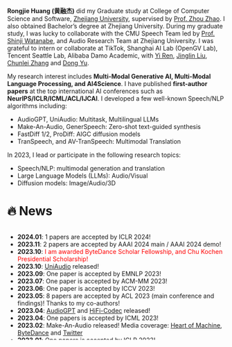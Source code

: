 **Rongjie Huang (黄融杰)** did my Graduate study at College of Computer Science and Software, [Zhejiang University](https://www.zju.edu.cn/english/), supervised by [Prof. Zhou Zhao](https://person.zju.edu.cn/zhaozhou). I also obtained Bachelor’s degree at Zhejiang University. During my graduate study, I was lucky to collaborate with the CMU Speech Team led by [Prof. Shinji Watanabe](https://scholar.google.com/citations?user=U5xRA6QAAAAJ), and Audio Research Team at Zhejiang University. I was grateful to intern or collaborate at TikTok, Shanghai AI Lab (OpenGV Lab), Tencent Seattle Lab, Alibaba Damo Academic, with [Yi Ren](https://github.com/RayeRen), [Jinglin Liu](https://github.com/MoonInTheRiver), [Chunlei Zhang](https://scholar.google.com/citations?user=NCKZGb0AAAAJ) and [Dong Yu](https://scholar.google.com/citations?user=tMY31_gAAAAJ).

My research interest includes **Multi-Modal Generative AI, Multi-Modal Language Processing, and AI4Science**. I have published **first-author papers** at the top international AI conferences such as **NeurIPS/ICLR/ICML/ACL/IJCAI**. I developed a few well-known Speech/NLP algorithms including:
- AudioGPT, UniAudio: Multitask, Multilingual LLMs
- Make-An-Audio, GenerSpeech: Zero-shot text-guided synthesis
- FastDiff 1/2, ProDiff: AIGC diffusion models
- TranSpeech, and AV-TranSpeech: Multimodal Translation

In 2023, I lead or participate in the following research topics:
- Speech/NLP: multimodal generation and translation
- Large Language Models (LLMs): Audio/Visual
- Diffusion models: Image/Audio/3D


# 🔥 News

<style>
  .scrollable {
    max-height: 260px; /* 设置最大高度 */
    overflow-y: scroll; /* 设置垂直滚动条 */
  }
</style>

<div class="scrollable">
  <ul>
    <li><strong>2024.01</strong>: 1 papers are accepted by ICLR 2024!</li>
    <li><strong>2023.11</strong>: 2 papers are accepted by AAAI 2024 main / AAAI 2024 demo!</li>
    <li><strong>2023.10</strong>: <font color="red"> I am awarded ByteDance Scholar Fellowship, and Chu Kochen Presidential Scholarship! </font></li>
    <li><strong>2023.10</strong>: <a href="https://twitter.com/_akhaliq/status/1710112638422642732">UniAudio</a> released!</li>
    <li><strong>2023.09</strong>: One paper is accepted by EMNLP 2023!</li>
    <li><strong>2023.07</strong>: One paper is accepted by ACM-MM 2023! </li>
    <li><strong>2023.06</strong>: One paper is accepted by ICCV 2023! </li>
    <li><strong>2023.05</strong>: 8 papers are accepted by ACL 2023 (main conference and findings)! Thanks to my co-authors! </li>
    <li><strong>2023.04</strong>:  <a href="https://github.com/AIGC-Audio/AudioGPT">AudioGPT</a> and <a href="https://github.com/yangdongchao/AcademiCodec">HiFi-Codec</a> released!  </li>
    <li><strong>2023.04</strong>: One papers is accepted by ICML 2023! </li>
    <li><strong>2023.02</strong>: Make-An-Audio released! Media coverage: <a href="https://mp.weixin.qq.com/s/fphIJ13RWRIgGNTwYO06bw">Heart of Machine</a>, <a href="https://zhuanlan.zhihu.com/p/605228032">ByteDance</a> and <a href="https://twitter.com/_akhaliq/status/1619589070329348096">Twitter</a> </li>
    <li><strong>2023.01</strong>: One papers is accepted by ICLR 2023! </li>
    <li><strong>2022.09</strong>: Two papers are accepted by NeurIPS 2022! </li>
  </ul>
</div>

